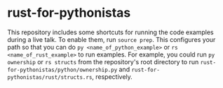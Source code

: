 # rust-for-pythonistas

This repository includes some shortcuts for running the code examples during a live talk.
To enable them, run `source prep`.
This configures your path so that you can do `py <name_of_python_example>` or `rs <name_of_rust_example>` to run examples.
For example, you could run `py ownership` or `rs structs` from the repository's root directory to run `rust-for-pythonistas/python/ownership.py` and `rust-for-pythonistas/rust/structs.rs`, respectively.
